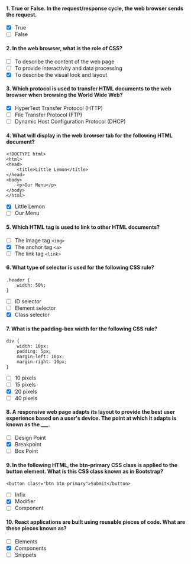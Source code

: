 #### 1. True or False. In the request/response cycle, the web browser sends the request.

- [x] True
- [ ] False

#### 2. In the web browser, what is the role of CSS?

- [ ] To describe the content of the web page
- [ ] To provide interactivity and data processing
- [x] To describe the visual look and layout

#### 3. Which protocol is used to transfer HTML documents to the web browser when browsing the World Wide Web?

- [x] HyperText Transfer Protocol (HTTP)
- [ ] File Transfer Protocol (FTP)
- [ ] Dynamic Host Configuration Protocol (DHCP)

#### 4. What will display in the web browser tab for the following HTML document?

```
<!DOCTYPE html>
<html>
<head>
    <title>Little Lemon</title>
</head>
<body>
    <p>Our Menu</p>
</body>
</html>

```

- [x] Little Lemon
- [ ] Our Menu

#### 5. Which HTML tag is used to link to other HTML documents?

- [ ] The image tag `<img>`
- [x] The anchor tag `<a>`
- [ ] The link tag `<link>`

#### 6. What type of selector is used for the following CSS rule?

```
.header {
    width: 50%;
}
```

- [ ] ID selector
- [ ] Element selector
- [x] Class selector

#### 7. What is the padding-box width for the following CSS rule?

```
div {
    width: 10px;
    padding: 5px;
    margin-left: 10px;
    margin-right: 10px;
}
```

- [ ] 10 pixels
- [ ] 15 pixels
- [x] 20 pixels
- [ ] 40 pixels

#### 8. A responsive web page adapts its layout to provide the best user experience based on a user's device. The point at which it adapts is known as the \_\_\_.

- [ ] Design Point
- [x] Breakpoint
- [ ] Box Point

#### 9. In the following HTML, the btn-primary CSS class is applied to the button element. What is this CSS class known as in Bootstrap?

```
<button class="btn btn-primary">Submit</button>
```

- [ ] Infix
- [x] Modifier
- [ ] Component

#### 10. React applications are built using reusable pieces of code. What are these pieces known as?

- [ ] Elements
- [x] Components
- [ ] Snippets
